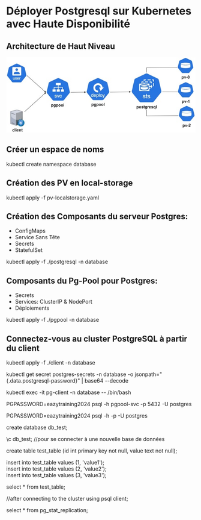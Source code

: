 # Déployer Postgresql sur Kubernetes avec Haute Disponibilité

## Architecture de Haut Niveau

![](images/pgsql-k8s-cluster.jpg)

## Créer un espace de noms

kubectl create namespace database

## Création des PV en local-storage

kubectl apply -f pv-localstorage.yaml

## Création des Composants du serveur Postgres:
- ConfigMaps 
- Service Sans Tête 
- Secrets 
- StatefulSet 

kubectl apply -f ./postgresql -n database

## Composants du Pg-Pool pour Postgres:
- Secrets
- Services: ClusterIP & NodePort
- Déploiements

kubectl apply -f ./pgpool -n database

## Connectez-vous au cluster PostgreSQL à partir du client

kubectl apply -f ./client -n database

kubectl get secret postgres-secrets -n database -o jsonpath="{.data.postgresql-password}" | base64 --decode

kubectl exec -it pg-client -n database -- /bin/bash

PGPASSWORD=eazytraining2024 psql -h pgpool-svc -p 5432 -U postgres

PGPASSWORD=eazytraining2024 psql -h <IP ADDR> -p <NODEPORT ADDR of pgpool-svc-nodeport> -U postgres

create database db_test; 

\c db_test; //pour se connecter à une nouvelle base de données

create table test_table (id int primary key not null, value text not null);         
                
insert into test_table values (1, 'value1');      
insert into test_table values (2, 'value2');      
insert into test_table values (3, 'value3');      

select * from test_table;

//after connecting to the cluster using psql client;

select * from pg_stat_replication;